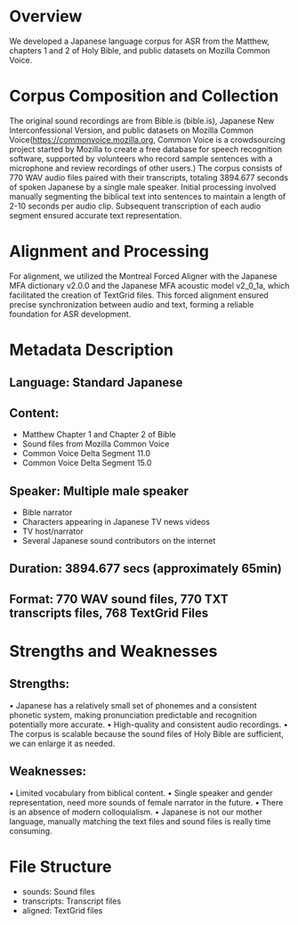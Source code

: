 # Overview
We developed a Japanese language corpus for ASR from the Matthew, chapters 1 and 2 of Holy Bible, and public datasets on Mozilla Common Voice.

# Corpus Composition and Collection
The original sound recordings are from Bible.is (bible.is), Japanese New Interconfessional Version, and public datasets on Mozilla Common Voice(https://commonvoice.mozilla.org, Common Voice is a crowdsourcing project started by Mozilla to create a free database for speech recognition software, supported by volunteers who record sample sentences with a microphone and review recordings of other users.) The corpus consists of 770 WAV audio files paired with their transcripts, totaling 3894.677 seconds of spoken Japanese by a single male speaker. Initial processing involved manually segmenting the biblical text into sentences to maintain a length of 2-10 seconds per audio clip. Subsequent transcription of each audio segment ensured accurate text representation.

# Alignment and Processing
For alignment, we utilized the Montreal Forced Aligner with the Japanese MFA dictionary v2.0.0 and the Japanese MFA acoustic model v2_0_1a, which facilitated the creation of TextGrid files. This forced alignment ensured precise synchronization between audio and text, forming a reliable foundation for ASR development.

# Metadata Description
## Language: Standard Japanese
## Content:
  -  Matthew Chapter 1 and Chapter 2 of Bible
  -  Sound files from Mozilla Common Voice
  -  Common Voice Delta Segment 11.0
  -  Common Voice Delta Segment 15.0
## Speaker: Multiple male speaker
  -  Bible narrator
  -  Characters appearing in Japanese TV news videos
  -  TV host/narrator
  -  Several Japanese sound contributors on the internet
## Duration: 3894.677 secs (approximately 65min)
## Format: 770 WAV sound files, 770 TXT transcripts files, 768 TextGrid Files

# Strengths and Weaknesses
## Strengths:
•	Japanese has a relatively small set of phonemes and a consistent phonetic system, making pronunciation predictable and recognition potentially more accurate. 
•	High-quality and consistent audio recordings.
•	The corpus is scalable because the sound files of Holy Bible are sufficient, we can enlarge it as needed.
## Weaknesses:
•	Limited vocabulary from biblical content.
•	Single speaker and gender representation, need more sounds of female narrator in the future.
•	There is an absence of modern colloquialism.
•	Japanese is not our mother language, manually matching the text files and sound files is really time consuming. 

# File Structure
-	sounds: Sound files 
-	transcripts: Transcript files
-	aligned: TextGrid files
